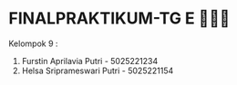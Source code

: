 # FINALPRAKTIKUM-TG E 👩🏻‍💻
Kelompok 9 :
1. Furstin Aprilavia Putri - 5025221234
2. Helsa Sriprameswari Putri - 5025221154
